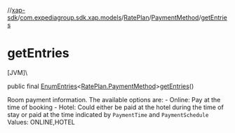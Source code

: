 //[xap-sdk](../../../../index.md)/[com.expediagroup.sdk.xap.models](../../index.md)/[RatePlan](../index.md)/[PaymentMethod](index.md)/[getEntries](get-entries.md)

# getEntries

[JVM]\

public final [EnumEntries](https://kotlinlang.org/api/latest/jvm/stdlib/kotlin.enums/-enum-entries/index.html)&lt;[RatePlan.PaymentMethod](index.md)&gt;[getEntries](get-entries.md)()

Room payment information. The available options are: - Online: Pay at the time of booking - Hotel: Could either be paid at the hotel during the time of stay or paid at the time indicated by `PaymentTime` and `PaymentSchedule` Values: ONLINE,HOTEL
